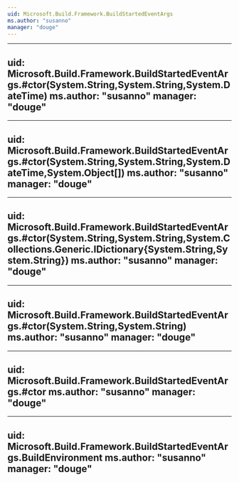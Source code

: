 ```yaml
---
uid: Microsoft.Build.Framework.BuildStartedEventArgs
ms.author: "susanno"
manager: "douge"
---
```


---
uid: Microsoft.Build.Framework.BuildStartedEventArgs.#ctor(System.String,System.String,System.DateTime)
ms.author: "susanno"
manager: "douge"
---

---
uid: Microsoft.Build.Framework.BuildStartedEventArgs.#ctor(System.String,System.String,System.DateTime,System.Object[])
ms.author: "susanno"
manager: "douge"
---

---
uid: Microsoft.Build.Framework.BuildStartedEventArgs.#ctor(System.String,System.String,System.Collections.Generic.IDictionary{System.String,System.String})
ms.author: "susanno"
manager: "douge"
---

---
uid: Microsoft.Build.Framework.BuildStartedEventArgs.#ctor(System.String,System.String)
ms.author: "susanno"
manager: "douge"
---

---
uid: Microsoft.Build.Framework.BuildStartedEventArgs.#ctor
ms.author: "susanno"
manager: "douge"
---

---
uid: Microsoft.Build.Framework.BuildStartedEventArgs.BuildEnvironment
ms.author: "susanno"
manager: "douge"
---
